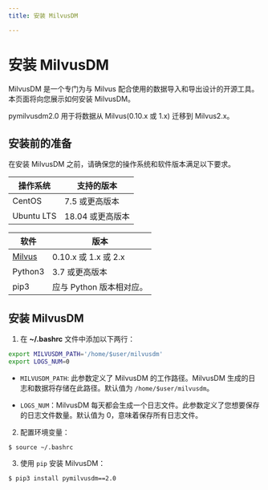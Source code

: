 ```yaml
---
title: 安装 MilvusDM

---
```


# 安装 MilvusDM

MilvusDM 是一个专门为与 Milvus 配合使用的数据导入和导出设计的开源工具。本页面将向您展示如何安装 MilvusDM。

<div class="alert note">
  pymilvusdm2.0 用于将数据从 Milvus(0.10.x 或 1.x) 迁移到 Milvus2.x。
</div>

## 安装前的准备

在安装 MilvusDM 之前，请确保您的操作系统和软件版本满足以下要求。

| 操作系统       | 支持的版本       |
| ---------------  |  ----------------- |
| CentOS           | 7.5 或更高版本      |
| Ubuntu LTS       | 18.04 或更高版本    |

| 软件                     | 版本                        |
|  --------------------------- |  ----------------------------- |
| [Milvus](https://milvus.io/) | 0.10.x 或 1.x 或 2.x                          |
| Python3                      | 3.7 或更高版本                  |
| pip3                         | 应与 Python 版本相对应。 |

## 安装 MilvusDM

1. 在 **~/.bashrc** 文件中添加以下两行：

```bash
export MILVUSDM_PATH='/home/$user/milvusdm'
export LOGS_NUM=0
```

- `MILVUSDM_PATH`: 此参数定义了 MilvusDM 的工作路径。MilvusDM 生成的日志和数据将存储在此路径。默认值为 `/home/$user/milvusdm`。

- `LOGS_NUM`：MilvusDM 每天都会生成一个日志文件。此参数定义了您想要保存的日志文件数量。默认值为 0，意味着保存所有日志文件。

2. 配置环境变量：

```shell
$ source ~/.bashrc
```

3. 使用 `pip` 安装 MilvusDM：

```shell
$ pip3 install pymilvusdm==2.0
```